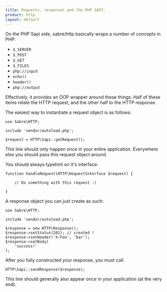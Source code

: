 ```yaml
---
title: Requests, responses and the PHP SAPI.
product: http
layout: default
---
```


On the PHP Sapi side, sabre/http basically wraps a number of concepts in PHP:

* `$_SERVER`
* `$_POST`
* `$_GET`
* `$_FILES`
* `php://input`
* `echo()`
* `header()`
* `php://output`

Effectively, it provides an OOP wrapper around these things. Half of these
items relate the HTTP request, and the other half to the HTTP response.

The easiest way to instantiate a request object is as follows:

    use Sabre\HTTP;

    include 'vendor/autoload.php';

    $request = HTTP\Sapi::getRequest();

This line should only happen once in your entire application. Everywhere else
you should pass this request object around.

You should always typehint on it's interface:

    function handleRequest(HTTP\RequestInterface $request) {

        // Do something with this request :)

    }

A response object you can just create as such:


    use Sabre\HTTP;

    include 'vendor/autoload.php';

    $response = new HTTP\Response();
    $response->setStatus(201); // created !
    $response->setHeader('X-Foo', 'bar');
    $response->setBody(
        'success!'
    );

After you fully constructed your response, you must call:

    HTTP\Sapi::sendResponse($response);

This line should generally also appear once in your application (at the very
end).

